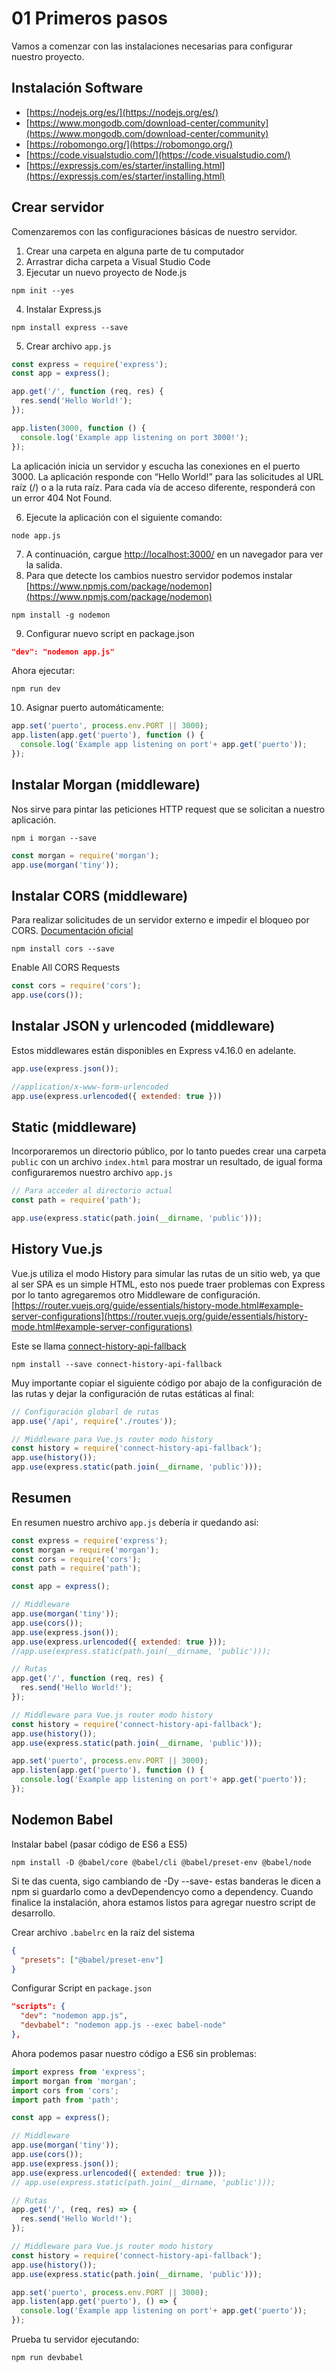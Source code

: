 # 01 Primeros pasos
Vamos a comenzar con las instalaciones necesarias para configurar nuestro proyecto.

## Instalación Software
- [https://nodejs.org/es/](https://nodejs.org/es/)
- [https://www.mongodb.com/download-center/community](https://www.mongodb.com/download-center/community)
- [https://robomongo.org/](https://robomongo.org/)
- [https://code.visualstudio.com/](https://code.visualstudio.com/)
- [https://expressjs.com/es/starter/installing.html](https://expressjs.com/es/starter/installing.html)

## Crear servidor
Comenzaremos con las configuraciones básicas de nuestro servidor.
1. Crear una carpeta en alguna parte de tu computador
2. Arrastrar dicha carpeta a Visual Studio Code
3. Ejecutar un nuevo proyecto de Node.js
```
npm init --yes
```
4. Instalar Express.js
```
npm install express --save
```
5. Crear archivo `app.js`
```js
const express = require('express');
const app = express();

app.get('/', function (req, res) {
  res.send('Hello World!');
});

app.listen(3000, function () {
  console.log('Example app listening on port 3000!');
});
```
La aplicación inicia un servidor y escucha las conexiones en el puerto 3000. La aplicación responde con “Hello World!” para las solicitudes al URL raíz (/) o a la ruta raíz. Para cada vía de acceso diferente, responderá con un error 404 Not Found.

6. Ejecute la aplicación con el siguiente comando:
```
node app.js
```
7. A continuación, cargue [http://localhost:3000/](http://localhost:3000/) en un navegador para ver la salida.
8. Para que detecte los cambios nuestro servidor podemos instalar [https://www.npmjs.com/package/nodemon](https://www.npmjs.com/package/nodemon)
```
npm install -g nodemon
```
9. Configurar nuevo script en package.json
```json
"dev": "nodemon app.js"
```
Ahora ejecutar:
```
npm run dev
```
10. Asignar puerto automáticamente:
```js
app.set('puerto', process.env.PORT || 3000);
app.listen(app.get('puerto'), function () {
  console.log('Example app listening on port'+ app.get('puerto'));
});
```

## Instalar Morgan (middleware)
Nos sirve para pintar las peticiones HTTP request que se solicitan a nuestro aplicación.
```
npm i morgan --save
```
```js
const morgan = require('morgan');
app.use(morgan('tiny'));
```

## Instalar CORS (middleware)
Para realizar solicitudes de un servidor externo e impedir el bloqueo por CORS. [Documentación oficial](https://expressjs.com/en/resources/middleware/cors.html)
```
npm install cors --save
```
Enable All CORS Requests
```js
const cors = require('cors');
app.use(cors());
```

## Instalar JSON y urlencoded (middleware)
Estos middlewares están disponibles en Express v4.16.0 en adelante.
```js
app.use(express.json());

//application/x-www-form-urlencoded
app.use(express.urlencoded({ extended: true }))
```

## Static  (middleware)
Incorporaremos un directorio público, por lo tanto puedes crear una carpeta `public` con un archivo `index.html` para mostrar un resultado, de igual forma configuraremos nuestro archivo `app.js`
```js
// Para acceder al directorio actual
const path = require('path');

app.use(express.static(path.join(__dirname, 'public')));
```

## History Vue.js
Vue.js utiliza el modo History para simular las rutas de un sitio web, ya que al ser SPA es un simple HTML, esto nos puede traer problemas con Express por lo tanto agregaremos otro Middleware de configuración. 
[https://router.vuejs.org/guide/essentials/history-mode.html#example-server-configurations](https://router.vuejs.org/guide/essentials/history-mode.html#example-server-configurations)

Este se llama [connect-history-api-fallback](connect-history-api-fallback)
```
npm install --save connect-history-api-fallback
```

Muy importante copiar el siguiente código por abajo de la configuración de las rutas y dejar la configuración de rutas estáticas al final:
```js
// Configuración globarl de rutas
app.use('/api', require('./routes'));

// Middleware para Vue.js router modo history
const history = require('connect-history-api-fallback');
app.use(history());
app.use(express.static(path.join(__dirname, 'public')));
```

## Resumen
En resumen nuestro archivo `app.js` debería ir quedando así:

```js
const express = require('express');
const morgan = require('morgan');
const cors = require('cors');
const path = require('path');

const app = express();

// Middleware
app.use(morgan('tiny'));
app.use(cors());
app.use(express.json());
app.use(express.urlencoded({ extended: true }));
//app.use(express.static(path.join(__dirname, 'public')));

// Rutas
app.get('/', function (req, res) {
  res.send('Hello World!');
});

// Middleware para Vue.js router modo history
const history = require('connect-history-api-fallback');
app.use(history());
app.use(express.static(path.join(__dirname, 'public')));

app.set('puerto', process.env.PORT || 3000);
app.listen(app.get('puerto'), function () {
  console.log('Example app listening on port'+ app.get('puerto'));
});
```

## Nodemon Babel
Instalar babel (pasar código de ES6 a ES5)
```
npm install -D @babel/core @babel/cli @babel/preset-env @babel/node
```
Si te das cuenta, sigo cambiando de -Dy --save- estas banderas le dicen a npm si guardarlo como a devDependencyo como a dependency. Cuando finalice la instalación, ahora estamos listos para agregar nuestro script de desarrollo.

Crear archivo `.babelrc` en la raíz del sistema
```json
{
  "presets": ["@babel/preset-env"]
}
```

Configurar Script en `package.json`
```json
"scripts": {
  "dev": "nodemon app.js",
  "devbabel": "nodemon app.js --exec babel-node"
},
```

Ahora podemos pasar nuestro código a ES6 sin problemas:
```js
import express from 'express';
import morgan from 'morgan';
import cors from 'cors';
import path from 'path';

const app = express();

// Middleware
app.use(morgan('tiny'));
app.use(cors());
app.use(express.json());
app.use(express.urlencoded({ extended: true }));
// app.use(express.static(path.join(__dirname, 'public')));

// Rutas
app.get('/', (req, res) => {
  res.send('Hello World!');
});

// Middleware para Vue.js router modo history
const history = require('connect-history-api-fallback');
app.use(history());
app.use(express.static(path.join(__dirname, 'public')));

app.set('puerto', process.env.PORT || 3000);
app.listen(app.get('puerto'), () => {
  console.log('Example app listening on port'+ app.get('puerto'));
});
```

Prueba tu servidor ejecutando:
```
npm run devbabel
```